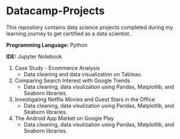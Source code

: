 # Datacamp-Projects
This repository contains data science projects completed during my learning journey to get certified as a data scientist.

**Programming Language:** Python

**IDE:** Jupyter Notebook

1. Case Study - Ecommerce Analysis
    - Data cleaning and data visualization on Tableau.
2. Comparing Search Interest with Google Trends
    - Data cleaning, data visulization using Pandas, Matplotlib, and Seaborn libraries.
3. Investigating Netflix Movies and Guest Stars in the Office
    - Data cleaning, data visulization using Pandas, Matplotlib, and Seaborn libraries.
4. The Android App Market on Google Play
    - Data cleaning, data visulization using Pandas, Matplotlib, and Seaborn libraries.
